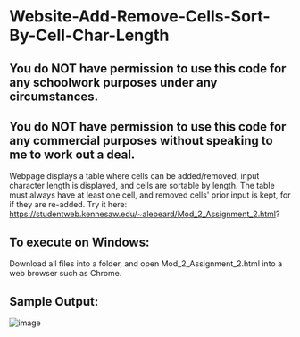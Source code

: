 # Website-Add-Remove-Cells-Sort-By-Cell-Char-Length

## You do NOT have permission to use this code for any schoolwork purposes under any circumstances. 

## You do NOT have permission to use this code for any commercial purposes without speaking to me to work out a deal.

Webpage displays a table where cells can be added/removed, input character length is displayed, and cells are sortable by length. The table must always have at least one cell, and removed cells' prior input is kept, for if they are re-added. Try it here: https://studentweb.kennesaw.edu/~alebeard/Mod_2_Assignment_2.html?

## To execute on Windows:

Download all files into a folder, and open Mod_2_Assignment_2.html into a web browser such as Chrome.

## Sample Output:

![image](https://user-images.githubusercontent.com/33675444/205220101-55a43546-3a61-47d1-a7dd-da8f26d71dbb.png)
